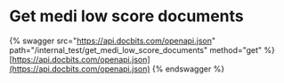 # Get medi low score documents

{% swagger src="https://api.docbits.com/openapi.json" path="/internal_test/get_medi_low_score_documents" method="get" %}
[https://api.docbits.com/openapi.json](https://api.docbits.com/openapi.json)
{% endswagger %}
